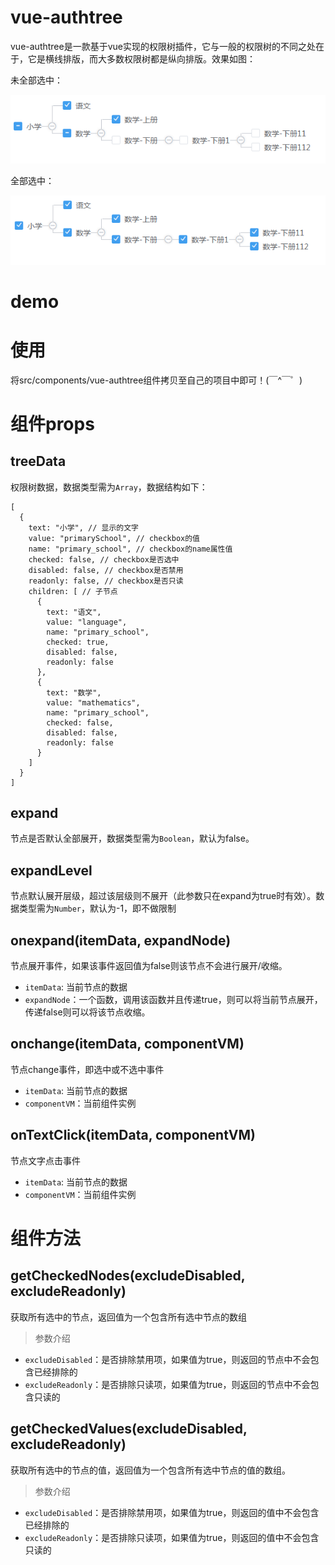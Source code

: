 # vue-authtree
vue-authtree是一款基于vue实现的权限树插件，它与一般的权限树的不同之处在于，它是横线排版，而大多数权限树都是纵向排版。效果如图：

未全部选中：

 ![未全部选中](./img/img1.png)

全部选中：

 ![全部选中](./img/img2.png)
# demo

# 使用
将src/components/vue-authtree组件拷贝至自己的项目中即可！(￣^￣゜)
# 组件props
## treeData
权限树数据，数据类型需为`Array`，数据结构如下：
```
[
  {
    text: "小学", // 显示的文字
    value: "primarySchool", // checkbox的值
    name: "primary_school", // checkbox的name属性值
    checked: false, // checkbox是否选中
    disabled: false, // checkbox是否禁用
    readonly: false, // checkbox是否只读
    children: [ // 子节点
      {
        text: "语文",
        value: "language",
        name: "primary_school",
        checked: true,
        disabled: false,
        readonly: false
      },
      {
        text: "数学",
        value: "mathematics",
        name: "primary_school",
        checked: false,
        disabled: false,
        readonly: false
      }
    ]
  }
]
```
## expand
节点是否默认全部展开，数据类型需为`Boolean`，默认为false。
## expandLevel
节点默认展开层级，超过该层级则不展开（此参数只在expand为true时有效）。数据类型需为`Number`，默认为-1，即不做限制
## onexpand(itemData, expandNode)
节点展开事件，如果该事件返回值为false则该节点不会进行展开/收缩。
+ `itemData`: 当前节点的数据
+ `expandNode`：一个函数，调用该函数并且传递true，则可以将当前节点展开，传递false则可以将该节点收缩。
## onchange(itemData, componentVM)
节点change事件，即选中或不选中事件
+ `itemData`: 当前节点的数据
+ `componentVM`：当前组件实例
## onTextClick(itemData, componentVM)
节点文字点击事件
+ `itemData`: 当前节点的数据
+ `componentVM`：当前组件实例
# 组件方法
## getCheckedNodes(excludeDisabled, excludeReadonly)
获取所有选中的节点，返回值为一个包含所有选中节点的数组
>参数介绍
+ `excludeDisabled`：是否排除禁用项，如果值为true，则返回的节点中不会包含已经排除的
+ `excludeReadonly`：是否排除只读项，如果值为true，则返回的节点中不会包含只读的
## getCheckedValues(excludeDisabled, excludeReadonly)
获取所有选中的节点的值，返回值为一个包含所有选中节点的值的数组。
>参数介绍
+ `excludeDisabled`：是否排除禁用项，如果值为true，则返回的值中不会包含已经排除的
+ `excludeReadonly`：是否排除只读项，如果值为true，则返回的值中不会包含只读的